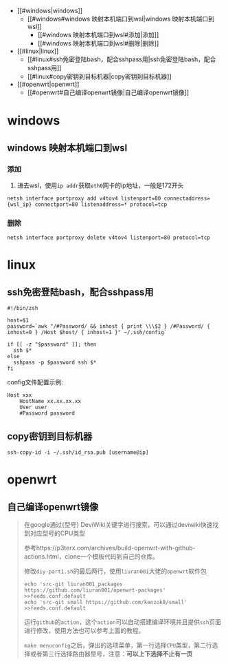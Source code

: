 - [[#windows|windows]]
	- [[#windows#windows 映射本机端口到wsl|windows 映射本机端口到wsl]]
		- [[#windows 映射本机端口到wsl#添加|添加]]
		- [[#windows 映射本机端口到wsl#删除|删除]]
- [[#linux|linux]]
	- [[#linux#ssh免密登陆bash，配合sshpass用|ssh免密登陆bash，配合sshpass用]]
	- [[#linux#copy密钥到目标机器|copy密钥到目标机器]]
- [[#openwrt|openwrt]]
	- [[#openwrt#自己编译openwrt镜像|自己编译openwrt镜像]]


# windows

## windows 映射本机端口到wsl

### 添加

1. 进去wsl，使用`ip addr`获取`eth0`网卡的ip地址，一般是172开头

`netsh interface portproxy add v4tov4 listenport=80 connectaddress={wsl_ip} connectport=80 listenaddress=* protocol=tcp`

### 删除

`netsh interface portproxy delete v4tov4 listenport=80 protocol=tcp`

# linux

## ssh免密登陆bash，配合sshpass用

```
#!/bin/zsh

host=$1
password=`awk "/#Password/ && inhost { print \\\$2 } /#Password/ { inhost=0 } /Host $host/ { inhost=1 }" ~/.ssh/config`

if [[ -z "$password" ]]; then
  ssh $*
else
  sshpass -p $password ssh $*
fi
```

config文件配置示例:

```
Host xxx
    HostName xx.xx.xx.xx
    User user
    #Password password
```

## copy密钥到目标机器
```
ssh-copy-id -i ~/.ssh/id_rsa.pub [username@ip]
```
# openwrt

## 自己编译openwrt镜像

> 在google通过{型号} DeviWiki关键字进行搜索，可以通过deviwiki快速找到对应型号的CPU类型
> 
> 
> 参考https://p3terx.com/archives/build-openwrt-with-github-actions.html，clone一个模板代码到自己的仓库。
> 
> 修改`diy-part1.sh`的最后两行，使用`liuran001`大佬的`openwrt`软件包
> 
> ```
> echo 'src-git liuran001_packages https://github.com/liuran001/openwrt-packages' >>feeds.conf.default
> echo 'src-git small https://github.com/kenzok8/small' >>feeds.conf.default
> ```
> 
> 运行`github`的`action`，这个`action`可以自动搭建编译环境并且提供`ssh`页面进行修改，使用方法也可以参考上面的教程。
> 
> `make menuconfig`之后，弹出的选项菜单，第一行选择`CPU`类型，第二行选择或者第三行选择路由器型号，注意：**可以上下选择不止有一页**